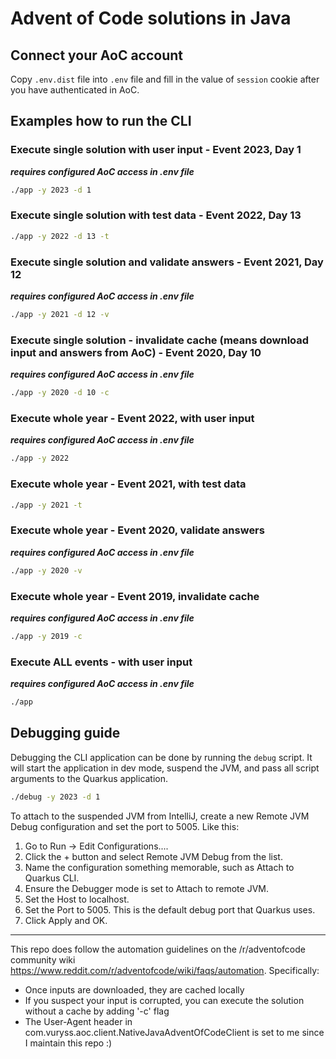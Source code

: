 # Advent of Code solutions in Java

## Connect your AoC account

Copy `.env.dist` file into `.env` file and fill in the value of `session` cookie after you have authenticated in AoC.  

## Examples how to run the CLI

### Execute single solution with user input - Event 2023, Day 1

***requires configured AoC access in .env file***

```bash
./app -y 2023 -d 1
```

### Execute single solution with test data - Event 2022, Day 13

```bash
./app -y 2022 -d 13 -t
```

### Execute single solution and validate answers - Event 2021, Day 12

***requires configured AoC access in .env file***

```bash
./app -y 2021 -d 12 -v
```

### Execute single solution - invalidate cache (means download input and answers from AoC) - Event 2020, Day 10

***requires configured AoC access in .env file***

```bash
./app -y 2020 -d 10 -c
```

### Execute whole year - Event 2022, with user input

***requires configured AoC access in .env file***

```bash
./app -y 2022
```

### Execute whole year - Event 2021, with test data

```bash
./app -y 2021 -t
```

### Execute whole year - Event 2020, validate answers

***requires configured AoC access in .env file***

```bash
./app -y 2020 -v
```

### Execute whole year - Event 2019, invalidate cache

***requires configured AoC access in .env file***

```bash
./app -y 2019 -c
```

### Execute ALL events - with user input

***requires configured AoC access in .env file***

```bash
./app
```

## Debugging guide

Debugging the CLI application can be done by running the `debug` script. It will start the application in dev mode, 
suspend the JVM, and pass all script arguments to the Quarkus application.

```bash
./debug -y 2023 -d 1
```

To attach to the suspended JVM from IntelliJ, create a new Remote JVM Debug configuration and set the port to 5005.
Like this:

1. Go to Run -> Edit Configurations....
2. Click the + button and select Remote JVM Debug from the list.
3. Name the configuration something memorable, such as Attach to Quarkus CLI.
4. Ensure the Debugger mode is set to Attach to remote JVM.
5. Set the Host to localhost.
6. Set the Port to 5005. This is the default debug port that Quarkus uses.
7. Click Apply and OK.

---
This repo does follow the automation guidelines on the /r/adventofcode community wiki https://www.reddit.com/r/adventofcode/wiki/faqs/automation. Specifically:

- Once inputs are downloaded, they are cached locally
- If you suspect your input is corrupted, you can execute the solution without a cache by adding '-c' flag
- The User-Agent header in com.vuryss.aoc.client.NativeJavaAdventOfCodeClient is set to me since I maintain this repo :)